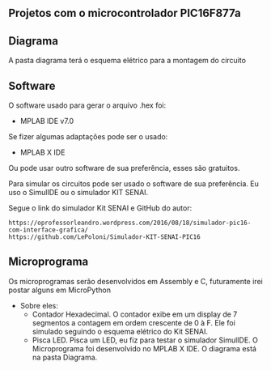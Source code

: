 ## Projetos com o microcontrolador PIC16F877a

## Diagrama

A pasta diagrama terá o esquema elétrico para a montagem do circuito

## Software

O software usado para gerar o arquivo .hex foi:
 - MPLAB IDE v7.0
 
Se fizer algumas adaptações pode ser o usado:
 - MPLAB X IDE
 
Ou pode usar outro software de sua preferência, esses são gratuitos.


Para simular os circuitos pode ser usado o software de sua preferência. 
Eu uso o SimulIDE ou o simulador KIT SENAI. 

Segue o link do simulador Kit SENAI e GitHub do autor:
```
https://oprofessorleandro.wordpress.com/2016/08/18/simulador-pic16-com-interface-grafica/
https://github.com/LePoloni/Simulador-KIT-SENAI-PIC16
```

## Microprograma

Os microprogramas serão desenvolvidos em Assembly e C, futuramente irei postar alguns em MicroPython
 - Sobre eles:
   - Contador Hexadecimal. O contador exibe em um display de 7 segmentos a contagem em ordem crescente de 0 à F. 
     Ele foi simulado seguindo o esquema elétrico do Kit SENAI.
   - Pisca LED. Pisca um LED, eu fiz para testar o simulador SimulIDE. O Microprograma foi desenvolvido no 
     MPLAB X IDE. O diagrama está na pasta Diagrama.
       
